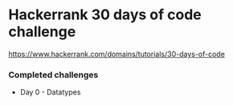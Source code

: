 # Hackerrank 30 days of code challenge

https://www.hackerrank.com/domains/tutorials/30-days-of-code

### Completed challenges

- Day 0 - Datatypes
